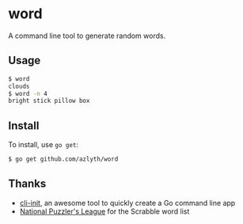 # word

A command line tool to generate random words.

## Usage

```bash
$ word
clouds
$ word -n 4
bright stick pillow box
```

## Install

To install, use `go get`:

```bash
$ go get github.com/azlyth/word
```

## Thanks
- [cli-init](https://github.com/tcnksm/cli-init), an awesome tool to quickly 
  create a Go command line app
- [National Puzzler's League](http://www.puzzlers.org/) for the Scrabble word list
